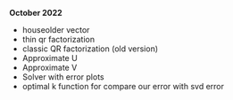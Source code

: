 
**October 2022**
- houseolder vector
- thin qr factorization 
- classic QR factorization (old version) 
- Approximate U 
- Approximate V
- Solver with error plots
- optimal k function for compare our error with svd error
